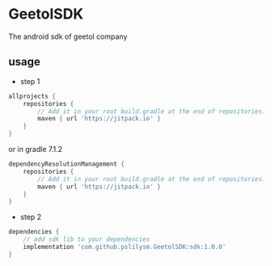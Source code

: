 # GeetolSDK
The android sdk of geetol company

## usage

* step 1
```groovy
allprojects {
    repositories {
        // Add it in your root build.gradle at the end of repositories:
        maven { url 'https://jitpack.io' }
    }
}
```
or in gradle 7.1.2
```groovy
dependencyResolutionManagement {
    repositories {
        // Add it in your root build.gradle at the end of repositories:
        maven { url 'https://jitpack.io' }
    }
}
```

* step 2
```groovy
dependencies {
    // add sdk lib to your dependencies
    implementation 'com.github.pslilysm.GeetolSDK:sdk:1.0.0'
}
```
